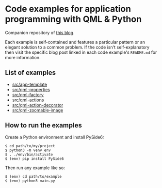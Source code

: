 Code examples for application programming with QML & Python
===========================================================

Companion repository of [this blog](https://quitemeticulouslogic.com).

Each example is self-contained and features a particular pattern or an elegant
solution to a common problem. If the code isn't self-explanatory then visit the
specific blog post linked in each code example's `README.md` for more
information.


List of examples
----------------

- [src/app-template](src/app-template)
- [src/qml-properties](src/qml-properties)
- [src/qml-factory](src/qml-factory)
- [src/qml-actions](src/qml-actions)
- [src/qml-action-decorator](src/qml-action-decorator)
- [src/qml-zoomable-image](src/qml-zoomable-image)


How to run the examples
-----------------------

Create a Python environment and install PySide6:

```
$ cd path/to/my/project
$ python3 -m venv env
$ . ./env/bin/activate
$ (env) pip install PySide6
```

Then run any example like so:

```
$ (env) cd path/to/example
$ (env) python3 main.py
```
